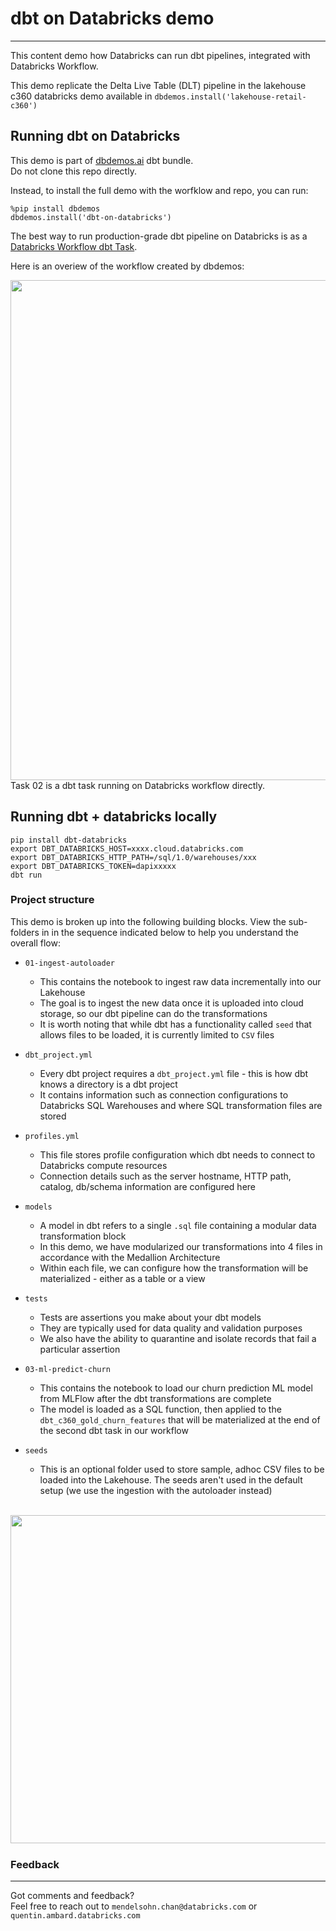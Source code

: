 # dbt on Databricks demo
---

This content demo how Databricks can run dbt pipelines, integrated with Databricks Workflow.

This demo replicate the Delta Live Table (DLT) pipeline in the lakehouse c360 databricks demo available in `dbdemos.install('lakehouse-retail-c360')`

## Running dbt on Databricks


This demo is part of [dbdemos.ai](http://www.dbdemos.ai) dbt bundle. <br/> Do not clone this repo directly. 

Instead, to install the full demo with the worfklow and repo, you can run:

```
%pip install dbdemos
dbdemos.install('dbt-on-databricks')
```

The best way to run production-grade dbt pipeline on Databricks is as a [Databricks Workflow dbt Task](https://docs.databricks.com/workflows/jobs/how-to-use-dbt-in-workflows.html).

Here is an overiew of the workflow created by dbdemos:

<img width="800px" src="https://raw.githubusercontent.com/databricks-demos/dbdemos-resources/main/images/partners/dbt/dbt-databricks-workflow.png" /><br/>
Task 02 is a dbt task running on Databricks workflow directly.


## Running dbt + databricks locally

```
pip install dbt-databricks
export DBT_DATABRICKS_HOST=xxxx.cloud.databricks.com  
export DBT_DATABRICKS_HTTP_PATH=/sql/1.0/warehouses/xxx 
export DBT_DATABRICKS_TOKEN=dapixxxxx 
dbt run
```

### Project structure



This demo is broken up into the following building blocks. View the sub-folders in in the sequence indicated below to help you understand the overall flow:


- ```01-ingest-autoloader``` <br/>

    * This contains the notebook to ingest raw data incrementally into our Lakehouse 
    * The goal is to ingest the new data once it is uploaded into cloud storage, so our dbt pipeline can do the transformations 
    * It is worth noting that while dbt has a functionality called ```seed``` that allows files to be loaded, it is currently limited to ```CSV``` files 
    
- ```dbt_project.yml```
    * Every dbt project requires a ```dbt_project.yml``` file - this is how dbt knows a directory is a dbt project
    * It contains information such as connection configurations to Databricks SQL Warehouses and where SQL transformation files are stored 

- ```profiles.yml```
    * This file stores profile configuration which dbt needs to connect to Databricks compute resources
    * Connection details such as the server hostname, HTTP path, catalog, db/schema information are configured here 
    
- ```models```
    * A model in dbt refers to a single ```.sql``` file containing a modular data transformation block 
    * In this demo, we have modularized our transformations into 4 files in accordance with the Medallion Architecture 
    * Within each file, we can configure how the transformation will be materialized - either as a table or a view

- ```tests```
    * Tests are assertions you make about your dbt models 
    * They are typically used for data quality and validation purposes
    * We also have the ability to quarantine and isolate records that fail a particular assertion
    

- ```03-ml-predict-churn```
   * This contains the notebook to load our churn prediction ML model from MLFlow after the dbt transformations are complete
   * The model is loaded as a SQL function, then applied to the ```dbt_c360_gold_churn_features``` that will be materialized at the end of the second dbt task in our workflow

- ```seeds```
    * This is an optional folder used to store sample, adhoc CSV files to be loaded into the Lakehouse. The seeds aren't used in the default setup (we use the ingestion with the autoloader instead)



<br>

<img src="https://mchanstorage2.blob.core.windows.net/mchan-images/databricksDbtHeader.png" width="525px" />

<img width="1px" src="https://www.google-analytics.com/collect?v=1&gtm=GTM-NKQ8TT7&tid=UA-163989034-1&cid=555&aip=1&t=event&ec=field_demos&ea=display&dp=%2F42_field_demos%2Ffeatures%2Fdbt%2Freadme&dt=FEATURE_DBT" />



### Feedback
---
Got comments and feedback? <br/>
Feel free to reach out to ```mendelsohn.chan@databricks.com``` or ```quentin.ambard.databricks.com```









